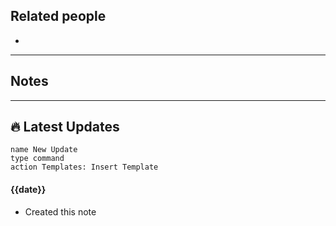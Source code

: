 ## Related people
- 

---

## Notes

---

## 🔥 Latest Updates

```button
name New Update
type command
action Templates: Insert Template
```

#### {{date}}
- Created this note



